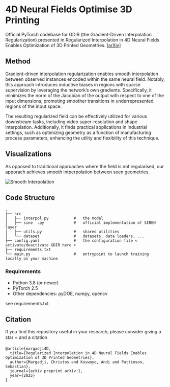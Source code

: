 # 4D Neural Fields Optimise 3D Printing

Official PyTorch codebase for GDIR (the Gradient-Driven Interpolation Regularization) presented in Regularized Interpolation in 4D Neural Fields Enables Optimization of 3D Printed Geometries. 
[\[arXiv\]]()

## Method

Gradient-driven interpolation regularization enables smooth interpolation between observed instances encoded within the same neural field. Notably, this approach introduces inductive biases in regions with sparse supervision by leveraging the network’s own gradients. Specifically, it minimizes the norm of the Jacobian of the output with respect to one of the input dimensions, promoting smoother transitions in underrepresented regions of the input space.

The resulting regularized field can be effectively utilized for various downstream tasks, including video super-resolution and shape interpolation. Additionally, it finds practical applications in industrial settings, such as optimizing geometry as a function of manufacturing process parameters, enhancing the utility and flexibility of this technique.

## Visualizations

As opposed to traditional approaches where the field is not regularised, our apporach achieves smooth intperpolation between seen geometries.

![Smooth Interpolation](teasers/animated.gif)

## Code Structure

```
.
├── src                       
│   ├── interpol.py           #   the model
│   ├── sine  .py             #   official implementation of SIREN layer
│   ├── utils.py              #   shared utilities
│   └── dataset               #   datasets, data loaders, ...
├── config.yaml               #   the configuration file < activate/deactivate GDIR here >
├── requirements.txt          
└── main.py                   #   entrypoint to launch training locally on your machine

```

### Requirements
* Python 3.8 (or newer)
* PyTorch 2.5
* Other dependencies: pyDOE, numpy, opencv

see requirements.txt

## Citation
If you find this repository useful in your research, please consider giving a star :star: and a citation
```
@article{margadji4D,
  title={Regularized Interpolation in 4D Neural Fields Enables Optimization of 3D Printed Geometries},
  author={Margadji, Christos and Kuswoyo, Andi and Pattinson, Sebastian},
  journal={arXiv preprint arXiv:},
  year={2025}
}
